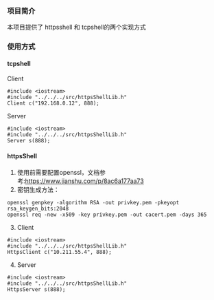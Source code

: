 ### 项目简介
本项目提供了 httpsshell 和 tcpshell的两个实现方式


### 使用方式
#### tcpshell
Client
```
#include <iostream>
#include "../../../src/httpsShellLib.h"
Client c("192.168.0.12", 888);
```
Server
```
#include <iostream>
#include "../../../src/httpsShellLib.h"
Server s(888);
```


#### httpsShell
1. 使用前需要配置openssl，文档参考:https://www.jianshu.com/p/8ac6a177aa73
2. 密钥生成方法：
```
openssl genpkey -algorithm RSA -out privkey.pem -pkeyopt rsa_keygen_bits:2048
openssl req -new -x509 -key privkey.pem -out cacert.pem -days 365
```

3. Client
```
#include <iostream>
#include "../../../src/httpsShellLib.h"
HttpsClient c("10.211.55.4", 888);
```
4. Server
```
#include <iostream>
#include "../../../src/httpsShellLib.h"
HttpsServer s(888);
```




